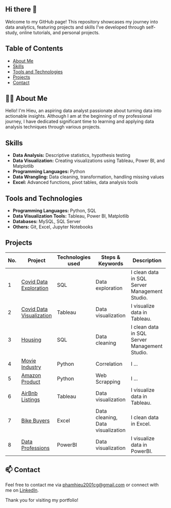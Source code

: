 ## Hi there 👋

Welcome to my GitHub page! This repository showcases my journey into data analytics, featuring projects and skills I've developed through self-study, online tutorials, and personal projects.

## Table of Contents
- [About Me](#about-me)
- [Skills](#skills)
- [Tools and Technologies](#tools-and-technologies)
- [Projects](#projects)
- [Contact](#contact)

## 👨‍💻 About Me

Hello! I'm Hieu, an aspiring data analyst passionate about turning data into actionable insights. Although I am at the beginning of my professional journey, I have dedicated significant time to learning and applying data analysis techniques through various projects.

## Skills

- **Data Analysis:** Descriptive statistics, hypothesis testing
- **Data Visualization:** Creating visualizations using Tableau, Power BI, and Matplotlib
- **Programming Languages:** Python
- **Data Wrangling:** Data cleaning, transformation, handling missing values
- **Excel:** Advanced functions, pivot tables, data analysis tools

## Tools and Technologies

- **Programming Languages:** Python, SQL
- **Data Visualization Tools:** Tableau, Power BI, Matplotlib
- **Databases:** MySQL, SQL Server
- **Others:** Git, Excel, Jupyter Notebooks

## Projects

| No. | Project | Technologies used | Steps & Keywords | Description |
| --- | ------- | ----- | ---------------- | ----------- |
| 1 | [Covid Data Exploration](https://github.com/PhamTrungHieu2001/Covid) | SQL | Data exploration | I clean data in SQL Server Management Studio. |
| 2 | [Covid Data Visualization]() | Tableau | Data visualization | I visualize data in Tableau. |
| 3 | [Housing](url) | SQL | Data cleaning | I clean data in SQL Server Management Studio. |
| 4 | [Movie Industry](url) | Python | Correlation | I ... |
| 5 | [Amazon Product](url) | Python | Web Scrapping | I ... |
| 6 | [AirBnb Listings](url) | Tableau | Data visualization  | I visualize data in Tableau. |
| 7 | [Bike Buyers](url) | Excel | Data cleaning, Data visualization  | I clean data in Excel. |
| 8 | [Data Professions](url) | PowerBI | Data visualization  | I visualize data in PowerBI. |

## 📫 Contact

Feel free to contact me via phamhieu2001cg@gmail.com or connect with me on [LinkedIn](https://www.linkedin.com/in/trung-hieu-pham-3b18b81a5/).

Thank you for visiting my portfolio!

